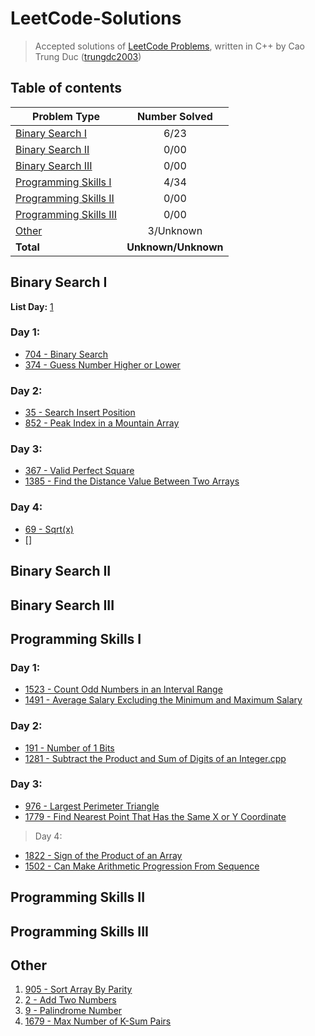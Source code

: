 # LeetCode-Solutions
> Accepted solutions of [LeetCode Problems](https://leetcode.com/problemset/all/), written in C++ by Cao Trung Duc ([trungdc2003](https://leetcode.com/trungdc2003/))

## Table of contents
|                   Problem Type                    | Number Solved |
|---------------------------------------------------|:-------------:|
| [Binary Search I](#Binary-Search-I)               |      6/23     |
| [Binary Search II](#Binary-Search-II)             |      0/00     |
| [Binary Search III](#Binary-Search-III)           |      0/00     |
| [Programming Skills I](#Programming-Skills-I)     |      4/34     |
| [Programming Skills II](#Programming-Skills-II)   |      0/00     |
| [Programming Skills III](#Programming-Skills-III) |      0/00     |
| [Other](#Other)                                   |    3/Unknown  |
| **Total**                                         |**Unknown/Unknown**|

## Binary Search I
**List Day:** [1](##Day-1)
### Day 1:
- [704 - Binary Search](source/704%20-%20Binary%20Search.cpp)
- [374 - Guess Number Higher or Lower](source/374%20-%20Guess%20Number%20Higher%20or%20Lower.cpp)
### Day 2:
- [35 - Search Insert Position](source/35%20-%20Search%20Insert%20Position.cpp)
- [852 - Peak Index in a Mountain Array](source/852%20-%20Peak%20Index%20in%20a%20Mountain%20Array.cpp)
### Day 3:
- [367 - Valid Perfect Square](source/367%20-%20Valid%20Perfect%20Square.cpp)
- [1385 - Find the Distance Value Between Two Arrays](source/1385%20-%20Find%20the%20Distance%20Value%20Between%20Two%20Arrays.cpp)
### Day 4:
- [69 - Sqrt(x)](source/69%20-%20Sqrt(x).cpp)
- []

## Binary Search II


## Binary Search III


## Programming Skills I
### Day 1:
- [1523 - Count Odd Numbers in an Interval Range](source/1523%20-%20Count%20Odd%20Numbers%20in%20an%20Interval%20Range.cpp)
- [1491 - Average Salary Excluding the Minimum and Maximum Salary](source/1491%20-%20Average%20Salary%20Excluding%20the%20Minimum%20and%20Maximum%20Salary.cpp)
### Day 2:
- [191 - Number of 1 Bits](source/191%20-%20Number%20of%201%20Bits.cpp)
- [1281 - Subtract the Product and Sum of Digits of an Integer.cpp](source/1281%20-%20Subtract%20the%20Product%20and%20Sum%20of%20Digits%20of%20an%20Integer.cpp)
### Day 3:
- [976 - Largest Perimeter Triangle](source/976%20-%20Largest%20Perimeter%20Triangle.cpp)
- [1779 - Find Nearest Point That Has the Same X or Y Coordinate](source/1779%20-%20Find%20Nearest%20Point%20That%20Has%20the%20Same%20X%20or%20Y%20Coordinate.cpp)
> Day 4:
- [1822 - Sign of the Product of an Array](source/1822%20-%20Sign%20of%20the%20Product%20of%20an%20Array.cpp)
- [1502 - Can Make Arithmetic Progression From Sequence](source/1502%20-%20Can%20Make%20Arithmetic%20Progression%20From%20Sequence.cpp)


## Programming Skills II


## Programming Skills III


## Other
1. [905 - Sort Array By Parity](source/905%20-%20Sort%20Array%20By%20Parity.cpp)
2. [2 - Add Two Numbers](source/2%20-%20Add%20Two%20Numbers.cpp)
3. [9 - Palindrome Number](source/9%20-%20Palindrome%20Number.cpp)
4. [1679 - Max Number of K-Sum Pairs](source/1679%20-%20Max%20Number%20of%20K-Sum%20Pairs.cpp)
